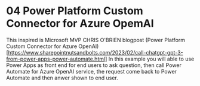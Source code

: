 # 04 Power Platform Custom Connector for Azure OpemAI 

This inspired is Microsoft MVP CHRIS O'BRIEN blogpost (Power Platform Custom Connector for Azure OpenAI)[https://www.sharepointnutsandbolts.com/2023/02/call-chatgpt-gpt-3-from-power-apps-power-automate.html]
In this example you will able to use Power Apps as front end for end users to ask question, then call Power Automate for Azure OpenAI service, the request come back to Power Automate and then anwer shown to end user. 
